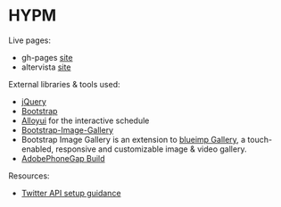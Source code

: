 # HYPM

Live pages:
+ gh-pages [site](http://mirjamsk.github.io/HYPM)
+ altervista [site](http://hypermediagym.altervista.org)

External libraries & tools used:
+ [jQuery](https://jquery.com/)
+ [Bootstrap](http://getbootstrap.com/)
+ [Alloyui](http://alloyui.com/) for the interactive schedule
+ [Bootstrap-Image-Gallery](https://github.com/blueimp/Bootstrap-Image-Gallery)
 + Bootstrap Image Gallery is an extension to [blueimp Gallery](https://blueimp.github.io/Gallery/), a touch-enabled, responsive and customizable image & video gallery.
+ [AdobePhoneGap Build](https://build.phonegap.com/) 

Resources:
+ [Twitter API setup guidance](http://stackoverflow.com/questions/12916539/simplest-php-example-for-retrieving-user-timeline-with-twitter-api-version-1-1/15314662#15314662)
